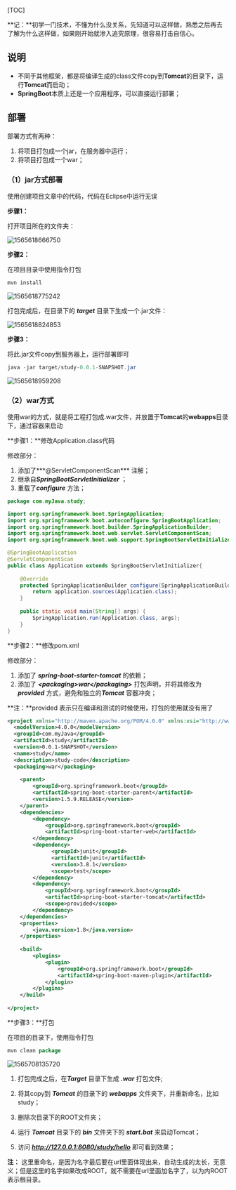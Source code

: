 [TOC]

**记：**初学一门技术，不懂为什么没关系，先知道可以这样做，熟悉之后再去了解为什么这样做，如果刚开始就渗入追究原理，很容易打击自信心。

## 说明

- 不同于其他框架，都是将编译生成的class文件copy到**Tomcat**的目录下，运行**Tomcat**而启动；
- **SpringBoot**本质上还是一个应用程序，可以直接运行部署；

## 部署

部署方式有两种：

1. 将项目打包成一个jar，在服务器中运行；
2. 将项目打包成一个war；

### （1）jar方式部署

使用创建项目文章中的代码，代码在Eclipse中运行无误

**步骤1：**

打开项目所在的文件夹：

![1565618666750](1565618666750.png)

**步骤2：**

在项目目录中使用指令打包

```java
mvn install
```

![1565618775242](1565618775242.png)

打包完成后，在目录下的 ***target*** 目录下生成一个.jar文件：

![1565618824853](1565618824853.png)

**步骤3：**

将此.jar文件copy到服务器上，运行部署即可

```java
java -jar target/study-0.0.1-SNAPSHOT.jar
```

![1565618959208](1565618959208.png)

### （2）war方式

使用war的方式，就是将工程打包成.war文件，并放置于**Tomcat**的**webapps**目录下，通过容器来启动

**步骤1：**修改Application.class代码

修改部分：

1. 添加了***@ServletComponentScan*** 注解；
2. 继承自***SpringBootServletInitializer*** ；
3. 重载了***configure*** 方法；

```java
package com.myJava.study;

import org.springframework.boot.SpringApplication;
import org.springframework.boot.autoconfigure.SpringBootApplication;
import org.springframework.boot.builder.SpringApplicationBuilder;
import org.springframework.boot.web.servlet.ServletComponentScan;
import org.springframework.boot.web.support.SpringBootServletInitializer;

@SpringBootApplication
@ServletComponentScan
public class Application extends SpringBootServletInitializer{
    
    @Override
    protected SpringApplicationBuilder configure(SpringApplicationBuilder application) {
        return application.sources(Application.class);
    }
    
    public static void main(String[] args) {
        SpringApplication.run(Application.class, args);
    }
}
```

**步骤2：**修改pom.xml

修改部分：

1. 添加了 ***spring-boot-starter-tomcat*** 的依赖；
2. 添加了 ***\<packaging>war\</packaging>*** 打包声明，并将其修改为 ***provided*** 方式，避免和独立的***Tomcat*** 容器冲突；

**注：**provided 表示只在编译和测试的时候使用，打包的使用就没有用了

```xml
<project xmlns="http://maven.apache.org/POM/4.0.0" xmlns:xsi="http://www.w3.org/2001/XMLSchema-instance" xsi:schemaLocation="http://maven.apache.org/POM/4.0.0 http://maven.apache.org/xsd/maven-4.0.0.xsd">
  <modelVersion>4.0.0</modelVersion>
  <groupId>com.myJava</groupId>
  <artifactId>study</artifactId>
  <version>0.0.1-SNAPSHOT</version>
  <name>study</name>
  <description>study-code</description>
  <packaging>war</packaging>
  
	<parent>
		<groupId>org.springframework.boot</groupId>
		<artifactId>spring-boot-starter-parent</artifactId>
		<version>1.5.9.RELEASE</version>
	</parent>
	<dependencies>
        <dependency>
            <groupId>org.springframework.boot</groupId>
            <artifactId>spring-boot-starter-web</artifactId>
        </dependency>
        <dependency>
              <groupId>junit</groupId>
              <artifactId>junit</artifactId>
              <version>3.8.1</version>
              <scope>test</scope>
        </dependency>
        <dependency>
        	<groupId>org.springframework.boot</groupId>
        	<artifactId>spring-boot-starter-tomcat</artifactId>
        	<scope>provided</scope>
        </dependency>
	</dependencies>
    <properties>
        <java.version>1.8</java.version>
    </properties>
 
    <build>
        <plugins>
            <plugin>
                <groupId>org.springframework.boot</groupId>
                <artifactId>spring-boot-maven-plugin</artifactId>
            </plugin>
        </plugins>
    </build>
  
</project>
```

**步骤3：**打包

在项目的目录下，使用指令打包

```java
mvn clean package
```

![1565708135720](1565708135720.png)

1. 打包完成之后，在***Target*** 目录下生成 ***.war*** 打包文件;

2. 将其copy到 ***Tomcat*** 的目录下的 ***webapps*** 文件夹下，并重新命名，比如study；
3. 删除次目录下的ROOT文件夹；
4. 运行 ***Tomcat*** 目录下的 ***bin*** 文件夹下的 ***start.bat*** 来启动Tomcat；
5. 访问 ***http://127.0.0.1:8080/study/hello*** 即可看到效果；

**注：** 这里重命名，是因为名字最后要在url里面体现出来，自动生成的太长，无意义；但是这里的名字如果改成ROOT，就不需要在url里面加名字了，以为内ROOT表示根目录。





